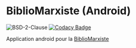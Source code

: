 # BiblioMarxiste (Android)
![BSD-2-Clause](https://img.shields.io/badge/license-BSD--3--Clause-lightgrey.svg) [![Codacy Badge](https://api.codacy.com/project/badge/Grade/31b2bf00f37e414baeb6d10a9bc20597)](https://www.codacy.com/app/front-rouge/BiblioMarxiste-Android?utm_source=github.com&amp;utm_medium=referral&amp;utm_content=front-rouge/BiblioMarxiste-Android&amp;utm_campaign=Badge_Grade)

Application android pour la [BiblioMarxiste](http://bibliomarxiste.net/)
